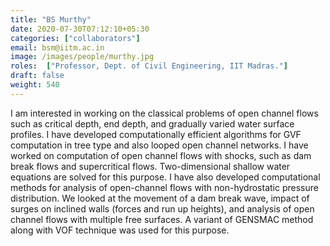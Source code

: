 ```yaml
---
title: "BS Murthy"
date: 2020-07-30T07:12:10+05:30
categories: ["collaborators"]
email: bsm@iitm.ac.in
image: /images/people/murthy.jpg
roles:  ["Professor, Dept. of Civil Engineering, IIT Madras."]
draft: false
weight: 540
---
```



I am interested in working on the classical problems of open channel flows such as critical depth, end depth, and gradually varied water surface profiles. I have developed computationally efficient algorithms for GVF computation in tree type and also looped open channel networks. I have worked on computation of open channel flows with shocks, such as dam break flows and supercritical flows. Two-dimensional shallow water equations are solved for this purpose. I have also developed computational methods for analysis of open-channel flows with non-hydrostatic pressure distribution. We looked at the movement of a dam break wave, impact of surges on inclined walls (forces and run up heights), and analysis of open channel flows with multiple free surfaces. A variant of GENSMAC method along with VOF technique was used for this purpose.